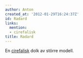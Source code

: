 ```yaml
---
author: Anton
created_at: '2012-01-29T16:24:37Z'
id: Radard
links:
  mention:
  - cirefalisk
title: Radard
---
```


En [cirefalisk] dolk av större modell.

  [cirefalisk]: cirefalisk

